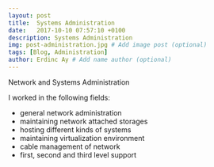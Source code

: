 ```yaml
---
layout: post
title:  Systems Administration
date:   2017-10-10 07:57:10 +0100
description: Systems Administration
img: post-administration.jpg # Add image post (optional)
tags: [Blog, Administration]
author: Erdinc Ay # Add name author (optional)
---
```

Network and Systems Administration

I worked in the following fields:

- general network administration 
- maintaining network attached storages
- hosting different kinds of systems
- maintaining virtualization environment
- cable management of network
- first, second and third level support